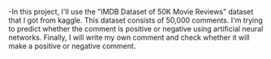 -In this project, I'll use the "IMDB Dataset of 50K Movie Reviews" dataset that I got from kaggle. This dataset consists of 50,000 comments. I'm trying to predict whether the comment is positive or negative using artificial neural networks. Finally, I will write my own comment and check whether it will make a positive or negative comment.
